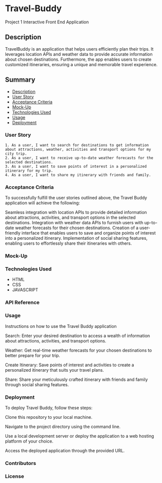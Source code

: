 # Travel-Buddy

Project 1 Interactive Front End Application

## Description

TravelBuddy is an application that helps users efficiently plan their trips. It leverages location APIs and weather data to provide accurate information about chosen destinations. Furthermore, the app enables users to create customized itineraries, ensuring a unique and memorable travel experience.

## Summary

- [Description](#description)
- [User Story](#user-story)
- [Acceptance Criteria](#acceptance-criteria)
- [Mock-Up](#mock-up)
- [Technologies Used](#technologies-used)
- [Usage](#usage)
- [Deployment](#deployment)

### User Story

```text
1. As a user, I want to search for destinations to get information about attractions, weather, activities and transport options for my city trip.
2. As a user, I want to receive up-to-date weather forecasts for the selected destinations.
3. As a user, I want to save points of interest in a personalized itinerary for my trip.
4. As a user, I want to share my itinerary with friends and family.
```

### Acceptance Criteria

To successfully fulfill the user stories outlined above, the Travel Buddy application will achieve the following:

Seamless integration with location APIs to provide detailed information about attractions, activities, and transport options in the selected destinations.
Integration with weather data APIs to furnish users with up-to-date weather forecasts for their chosen destinations.
Creation of a user-friendly interface that enables users to save and organize points of interest into a personalized itinerary.
Implementation of social sharing features, enabling users to effortlessly share their itineraries with others.

### Mock-Up

### Technologies Used

- HTML
- CSS
- JAVASCRIPT

### API Reference

### Usage

Instructions on how to use the Travel Buddy application

Search: Enter your desired destination to access a wealth of information about attractions, activities, and transport options.

Weather: Get real-time weather forecasts for your chosen destinations to better prepare for your trip.

Create Itinerary: Save points of interest and activities to create a personalized itinerary that suits your travel plans.

Share: Share your meticulously crafted itinerary with friends and family through social sharing features.

### Deployment

To deploy Travel Buddy, follow these steps:

Clone this repository to your local machine.

Navigate to the project directory using the command line.

Use a local development server or deploy the application to a web hosting platform of your choice.

Access the deployed application through the provided URL.

### Contributors

### License
